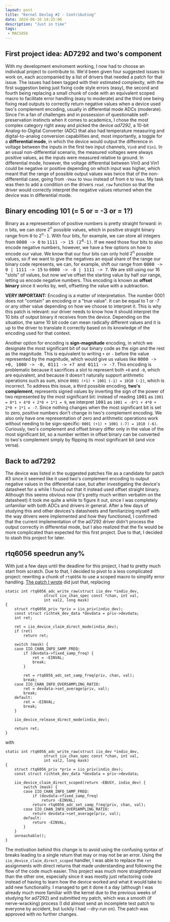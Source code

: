 ```yaml
---
layout: post
title: "Kernel Devlog #2 - Contributing"
date: 2024-06-16 14:25:06
description: "Just in time"
tags: 
 - MAC5856
---
```



## First project idea: AD7292 and two's component
With my development enviroment working, I now had to choose an individual project to contribute to. We'd been given four suggested issues to work on, each accompanied by a list of drivers that needed a patch for that issue. The issues had been tagged with their estimated complexity, with the first suggestion being just fixing code style errors (easy), the second and fourth being replacing a small chunk of code with an equivalent scoped macro to facilitate error handling (easy to moderate) and the third one being fixing read outputs to correctly return negative values when a device used two's complement encoding, usually in differential mode ADCs (moderate). Since I'm a fan of challenges and in possession of questionable self-preservation instincts when it comes to academics, I chose the most complex category right away and picked the device *ad7292*, a 10-bit Analog-to-Digital Converter (ADC) that also had temperature measuring and digital-to-analog conversion capabilities and, most importantly, a toggle for a **differential mode**, in which the device would output the difference in voltage between the inputs in the first two input channels, ```Vin0``` and ```Vin1```. In an usual non-differential scenario, the measured voltages were always positive values, as the inputs were measured relative to ground. In differential mode, however, the voltage differential between Vin0 and Vin1 could be negative or positive depending on which input was higher, which meant that the range of possible output values was twice that of the non-differential case, going from ```-Vmax``` to ```Vmax``` instead of from ```0``` to ```Vmax```. My task was then to add a condition on the drivers ```read_raw``` function so that the driver would correctly interpret the negative values returned when the device was in differential mode.

## Binary encoding 101 (= 5 or = -3 or = 1?)
Binary as a representation of positive numbers is pretty straight forward: in <samp>n</samp> bits, we can store <samp>2<sup>n</sup></samp> possible values, which in positive straight binary range from <samp>0</samp> to <samp>2<sup>n</sup>-1</samp>. With four bits, for example, we can store all integers from <samp>0000 -> 0</samp> to <samp>1111 -> 15 (2<sup>4</sup>-1)</samp>. If we need those four bits to also encode negative numbers, however, we have a few options on how to encode our value. We know that our four bits can only hold <samp>2<sup>n</sup></samp> possible values, so if we want to give the negatives an equal share of the range our binary code represents, we can, for example, shift our range from <samp>0000 -> 0 | 1111 -> 15</samp> to <samp>0000 -> -8 | 1111 -> 7</samp>. We are still using our 16 "slots" of values, but now we've offset the starting value by half our range, letting us encode negative numbers. This encoding is known as **offset binary** since it works by, well, offsetting the value with a subtraction. 

**VERY IMPORTANT:** Encoding is a matter of interpretation. The number 0001 does not "contain" an encoding or a "true value". It can be equal to 1 or -7 or any other value depending on how we choose to interpret it. This is why this patch is relevant: our driver needs to know how it should interpret the 10 bits of output binary it receives from the device. Depending on the situation, the same 10 bit code can mean radically different values and it is up to the driver to translate it correctly based on its knowledge of the encoding used for that context.

Another option for encoding is **sign-magnitude** encoding, in which we designate the most significant bit of our binary code as the *sign* and the rest as the magnitude. This is equivalent to writing ```+``` or ```-``` before the value represented by the magnitude, which would give us values like <samp>0000 -> +0, 1000 -> -0, 0111 -> +7 and 0111 -> -7</samp>. This encoding is problematic because it sacrifices a slot to represent both ```+0``` and ```-0```, which are equivalent, and because it doesn't naturally support arithmetic operations such as sum, since ```0001 (+1) + 1001 (-1) = 1010 (-2)```, which is incorrect. To address this issue, a third possible encoding, **two's complement**, represents signed values by inverting the sign of the power of two represented by the most significant bit: instead of reading <samp>1001</samp> as ```1001 = 8*1 + 4*0 + 2*0 + 1*1 = 9```, we interpret <samp>1001</samp> as ```1001 = -8*1 + 4*0 + 2*0 + 1*1 = -7```. Since nothing changes when the most significant bit is set to zero, positive numbers don't change in two's complement encoding. We also only have one representation of zero and arithmetic operations work without needing to be sign-specific: ```0001 (+1) + 1001 (-7) = 1010 (-6)```. Curiously, two's complement and offset binary differ only in the value of the most significant bit, so a number written in offset binary can be converted to two's complement simply by flipping its most significant bit (and vice versa).

## Back to ad7292

The device was listed in the suggested patches file as a candidate for patch #3 since it seemed like it used two's complement encoding to output negative values in the differential case, but after investigating the device's datasheet for a while I found out that it instead used offset straight binary. Although this seems obvious now (it's pretty much written verbatim on the datasheet) it took me quite a while to figure it out, since I was completely unfamiliar with both ADCs and drivers in general. After a few days of studying this and other devices's datasheets and familiarizing myself with the way drivers were implemented and how they functioned, I confirmed that the current implementation of the ad7292 driver didn't process the output correctly in differential mode, but I also realized that the fix would be more complicated than expected for this first project. Due to that, I decided to stash this project for later.

## rtq6056 speedrun any%

With just a few days until the deadline for this project, I had to pretty much start from scratch. Due to that, I decided to pivot to a less complicated project: rewriting a chunk of ```rtq6056``` to use a scoped macro to simplify error handling. [The patch I wrote](https://lore.kernel.org/linux-iio/340CF1714359733000.cy_huang@richtek.com/T/#t) did just that, replacing
```
static int rtq6056_adc_write_raw(struct iio_dev *indio_dev,
				 struct iio_chan_spec const *chan, int val,
				 int val2, long mask)
{
	struct rtq6056_priv *priv = iio_priv(indio_dev);
	const struct richtek_dev_data *devdata = priv->devdata;
	int ret;

	ret = iio_device_claim_direct_mode(indio_dev);
	if (ret)
		return ret;

	switch (mask) {
	case IIO_CHAN_INFO_SAMP_FREQ:
		if (devdata->fixed_samp_freq) {
			ret = -EINVAL;
			break;
		}

		ret = rtq6056_adc_set_samp_freq(priv, chan, val);
		break;
	case IIO_CHAN_INFO_OVERSAMPLING_RATIO:
		ret = devdata->set_average(priv, val);
		break;
	default:
		ret = -EINVAL;
		break;
	}

	iio_device_release_direct_mode(indio_dev);

	return ret;
}
```

with

```
static int rtq6056_adc_write_raw(struct iio_dev *indio_dev,
				 struct iio_chan_spec const *chan, int val,
				 int val2, long mask)
{
	struct rtq6056_priv *priv = iio_priv(indio_dev);
	const struct richtek_dev_data *devdata = priv->devdata;

	iio_device_claim_direct_scoped(return -EBUSY, indio_dev) {
		switch (mask) {
		case IIO_CHAN_INFO_SAMP_FREQ:
			if (devdata->fixed_samp_freq)
				return -EINVAL;
			return rtq6056_adc_set_samp_freq(priv, chan, val);
		case IIO_CHAN_INFO_OVERSAMPLING_RATIO:
			return devdata->set_average(priv, val);
		default:
			return -EINVAL;
		}
	}
	unreachable();
}
```

The motivation behind this change is to avoid using the confusing syntax of breaks leading to a single return that may or may not be an error. Using the ```iio_device_claim_direct_scoped``` handler, I was able to replace the ```ret``` assignments with direct returns that made understanding and following the flow of the code much easier. This project was much more straightforward than the other one, especially since it was mostly just refactoring code instead of having to learn how the device worked and what it would take to add new functionality. I managed to get it done it a day (although I was already much more familiar with the kernel due to the previous weeks of studying for ad7292) and submitted my patch, which was a smooth (if nerve-wracking) process (I did almost send an incomplete test patch to everyone by accident, but luckily I had --dry-run on). The patch was approved with no further changes.